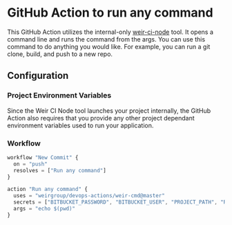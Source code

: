 # GitHub Action to run any command

This GitHub Action utilizes the internal-only [weir-ci-node](https://developers.weir/docs/guides/node/weir-ci-node-guide.html) tool.  It opens a command line and runs the command from the args.  You can use this command to do anything you would like.  For example, you can run a git clone, build, and push to a new repo.

## Configuration


### Project Environment Variables

Since the Weir CI Node tool launches your project internally, the GitHub Action also requires that you provide any other project dependant environment variables used to run your application.

### Workflow

```javascript
workflow "New Commit" {
  on = "push"
  resolves = ["Run any command"]
}

action "Run any command" {
  uses = "weirgroup/devops-actions/weir-cmd@master"
  secrets = ["BITBUCKET_PASSWORD", "BITBUCKET_USER", "PROJECT_PATH", "REPORTS_PATH", "RETIRE", "SLACK_CHANNEL", "SLACK_TOKEN" "ZAP_TARGET_URL"]
  args = "echo $(pwd)"
}
```

